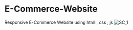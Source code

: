 # E-Commerce-Website
Responsive E-Commerce Website using html , css , js 
![SC_1](https://user-images.githubusercontent.com/74776980/116848719-d352c700-ac0a-11eb-936a-93e8b53f1e28.png)
